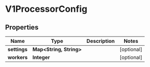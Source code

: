 
# V1ProcessorConfig

## Properties
Name | Type | Description | Notes
------------ | ------------- | ------------- | -------------
**settings** | **Map&lt;String, String&gt;** |  |  [optional]
**workers** | **Integer** |  |  [optional]



